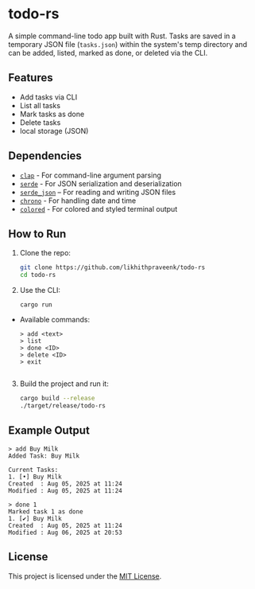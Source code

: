 # todo-rs

A simple command-line todo app built with Rust. Tasks are saved in a temporary JSON file (`tasks.json`) within the system's temp directory and can be added, listed, marked as done, or deleted via the CLI.

## Features
- Add tasks via CLI
- List all tasks
- Mark tasks as done
- Delete tasks
- local storage (JSON)

## Dependencies
- [`clap`](https://crates.io/crates/clap) - For command-line argument parsing
- [`serde`](https://crates.io/crates/serde) - For JSON serialization and deserialization
- [`serde_json`](https://crates.io/crates/serde_json) – For reading and writing JSON files
- [`chrono`](https://crates.io/crates/chrono) - For handling date and time
- [`colored`](https://crates.io/crates/colored) - For colored and styled terminal output

## How to Run
1. Clone the repo:
   ```bash
   git clone https://github.com/likhithpraveenk/todo-rs
   cd todo-rs


2. Use the CLI:
    ```
    cargo run

- Available commands: 
    ```
    > add <text>
    > list
    > done <ID>
    > delete <ID>
    > exit


3. Build the project and run it:
   ```bash
   cargo build --release
   ./target/release/todo-rs


## Example Output
    > add Buy Milk
    Added Task: Buy Milk

    Current Tasks:
    1. [•] Buy Milk
    Created  : Aug 05, 2025 at 11:24
    Modified : Aug 05, 2025 at 11:24

    > done 1
    Marked task 1 as done
    1. [✔] Buy Milk
    Created  : Aug 05, 2025 at 11:24
    Modified : Aug 06, 2025 at 20:53

## License

This project is licensed under the [MIT License](LICENSE).
